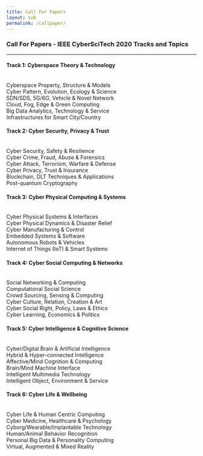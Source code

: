 ```yaml
---
title: Call For Papers
layout: sub
permalink: /callpaper/
---
```

<h3>Call For Papers - IEEE CyberSciTech 2020 Tracks and Topics</h3>
<hr/>
<h4>Track 1: Cyberspace Theory & Technology</h4>
<br/>
Cyberspace Property, Structure & Models
<br/>Cyber Pattern, Evolution, Ecology & Science
<br/>SDN/SDS, 5G/6G, Vehicle & Novel Network
<br/>Cloud, Fog, Edge & Green Computing
<br/>Big Data Analytics, Technology & Service
<br/>Infrastructures for Smart City/Country	

<h4>Track 2: Cyber Security, Privacy & Trust</h4>
<br/>Cyber Security, Safety & Resilience
<br/>Cyber Crime, Fraud, Abuse & Forensics
<br/>Cyber Attack, Terrorism, Warfare & Defense
<br/>Cyber Privacy, Trust & Insurance
<br/>Blockchain, DLT Techniques & Applications
<br/>Post-quantum Cryptography

<h4>Track 3: Cyber Physical Computing & Systems</h4>
<br/>Cyber Physical Systems & Interfaces
<br/>Cyber Physical Dynamics & Disaster Relief
<br/>Cyber Manufacturing & Control
<br/>Embedded Systems & Software
<br/>Autonomous Robots & Vehicles
<br/>Internet of Things (IoT) & Smart Systems	

<h4>Track 4: Cyber Social Computing & Networks</h4>
<br/>Social Networking & Computing
<br/>Computational Social Science
<br/>Crowd Sourcing, Sensing & Computing
<br/>Cyber Culture, Relation, Creation & Art
<br/>Cyber Social Right, Policy, Laws & Ethics
<br/>Cyber Learning, Economics & Politics

<h4>Track 5: Cyber Intelligence & Cognitive Science</h4>
<br/>Cyber/Digital Brain & Artificial Intelligence
<br/>Hybrid & Hyper-connected Intelligence
<br/>Affective/Mind Cognition & Computing
<br/>Brain/Mind Machine Interface
<br/>Intelligent Multimedia Technology
<br/>Intelligent Object, Environment & Service	

<h4>Track 6: Cyber Life & Wellbeing</h4>
<br/>Cyber Life & Human Centric Computing
<br/>Cyber Medicine, Healthcare & Psychology
<br/>Cyborg/Wearable/Implantable Technology
<br/>Human/Animal Behavior Recognition
<br/>Personal Big Data & Personality Computing
<br/>Virtual, Augmented & Mixed Reality

